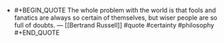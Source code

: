 - #+BEGIN_QUOTE
  The whole problem with the world is that fools and fanatics are always so certain of themselves, but wiser people are so full of doubts. — [[Bertrand Russell]] #quote #certainty #philosophy 
  #+END_QUOTE